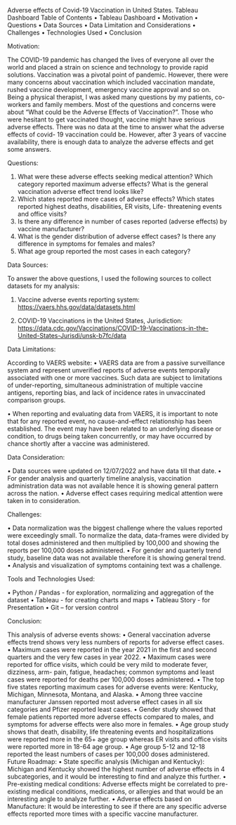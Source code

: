 Adverse effects of Covid-19 Vaccination in United States.
Tableau Dashboard
Table of Contents
•	Tableau Dashboard
•	Motivation
•	Questions
•	Data Sources
•	Data Limitation and Considerations
•	Challenges
•	Technologies Used
•	Conclusion

Motivation:

The COVID-19 pandemic has changed the lives of everyone all over the world and placed a strain on science and technology to provide rapid solutions. Vaccination was a pivotal point of pandemic. However, there were many concerns about vaccination which included vaccination mandate, rushed vaccine development, emergency vaccine approval and so on. Being a physical therapist, I was asked many questions by my patients, co-workers and family members. Most of the questions and concerns were about “What could be the Adverse Effects of Vaccination?”. Those who were hesitant to get vaccinated thought, vaccine might have serious adverse effects. There was no data at the time to answer what the adverse effects of covid- 19 vaccination could be. However, after 3 years of vaccine availability, there is enough data to analyze the adverse effects and get some answers.

Questions:

1.	What were these adverse effects seeking medical attention? Which category reported maximum adverse effects? What is the general vaccination adverse effect trend looks like?
2.	Which states reported more cases of adverse effects? Which states reported highest deaths, disabilities, ER visits, Life- threatening events and office visits?
3.	Is there any difference in number of cases reported (adverse effects) by vaccine manufacturer? 
4.	What is the gender distribution of adverse effect cases? Is there any difference in symptoms for females and males?
5.	What age group reported the most cases in each category? 

Data Sources:

To answer the above questions, I used the following sources to collect datasets for my analysis:
1.	Vaccine adverse events reporting system:
https://vaers.hhs.gov/data/datasets.html

2.	COVID-19 Vaccinations in the United States, Jurisdiction:
https://data.cdc.gov/Vaccinations/COVID-19-Vaccinations-in-the-United-States-Jurisdi/unsk-b7fc/data

Data Limitations:

According to VAERS website:
•	VAERS data are from a passive surveillance system and represent unverified reports of adverse events temporally associated with one or more vaccines. Such data are subject to limitations of under-reporting, simultaneous administration of multiple vaccine antigens, reporting bias, and lack of incidence rates in unvaccinated comparison groups.

•	When reporting and evaluating data from VAERS, it is important to note that for any reported event, no cause-and-effect relationship has been established. The event may have been related to an underlying disease or condition, to drugs being taken concurrently, or may have occurred by chance shortly after a vaccine was administered.

Data Consideration:

•	Data sources were updated on 12/07/2022 and have data till that date. 
•	For gender analysis and quarterly timeline analysis, vaccination administration data was not available hence it is showing general pattern across the nation. 
•	Adverse effect cases requiring medical attention were taken in to consideration.

Challenges:

•	Data normalization was the biggest challenge where the values reported were exceedingly small. To normalize the data, data-frames were divided by total    doses administered and then multiplied by 100,000 and showing the reports per 100,000 doses administered.
•	For gender and quarterly trend study, baseline data was not available therefore it is showing general trend.
•	Analysis and visualization of symptoms containing text was a challenge.

Tools and Technologies Used:

•	Python / Pandas - for exploration, normalizing and aggregation of the dataset
•	Tableau - for creating charts and maps
•	Tableau Story - for Presentation 
•	Git – for version control

Conclusion:

This analysis of adverse events shows:
•	General vaccination adverse effects trend shows very less numbers of reports for adverse effect cases.
•	Maximum cases were reported in the year 2021 in the first and second quarters and the very few cases in year 2022.
•	Maximum cases were reported for office visits, which could be very mild to moderate fever, dizziness, arm- pain, fatigue, headaches; common symptoms and least cases were reported for deaths per 100,000 doses administered.
•	The top five states reporting maximum cases for adverse events were: Kentucky, Michigan, Minnesota, Montana, and Alaska.
•	Among three vaccine manufacturer Janssen reported most adverse effect cases in all six categories and Pfizer reported least cases.
•	Gender study showed that female patients reported more adverse effects compared to males, and symptoms for adverse effects were also more in females.
•	Age group study shows that death, disability, life threatening events and hospitalizations were reported more in the 65+ age group whereas ER visits and office visits were reported more in 18-64 age group.
•	Age group 5-12 and 12-18 reported the least numbers of cases per 100,000 doses administered.
Future Roadmap:
•	State specific analysis (Michigan and Kentucky): Michigan and Kentucky showed the highest number of adverse effects in 4 subcategories, and it would be interesting to find and analyze this further.
•	Pre-existing medical conditions: Adverse effects might be correlated to pre-existing medical conditions, medications, or allergies and that would be an interesting angle to analyze further.
•	Adverse effects based on Manufacture: It would be interesting to see if there are any specific adverse effects reported more times with a specific vaccine manufacturer.

 




